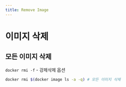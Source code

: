 ```yaml
---
title: Remove Image
---
```


# 이미지 삭제

## 

## 모든 이미지 삭제
`docker rmi -f` - 강제삭제 옵션
```bash
docker rmi $(docker image ls -a -q) # 모든 이미지 삭제
```
